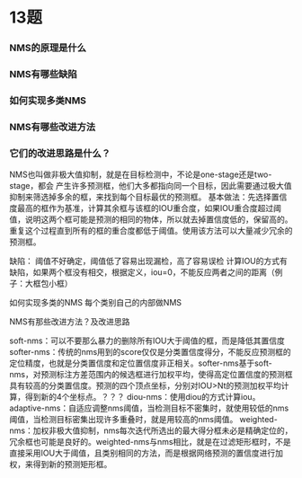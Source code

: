 # 13题
### NMS的原理是什么
### NMS有哪些缺陷
### 如何实现多类NMS
### NMS有哪些改进方法
### 它们的改进思路是什么？

NMS也叫做非极大值抑制，就是在目标检测中，不论是one-stage还是two-stage，都会 产生许多预测框，他们大多都指向同一个目标，因此需要通过极大值抑制来筛选掉多余的框，来找到每个目标最优的预测框。
基本做法：先选择置信度最高的框作为基准，计算其余框与该框的IOU重合度，如果IOU重合度超过阈值，说明这两个框可能是预测的相同的物体，所以就去掉置信度低的，保留高的。重复这个过程直到所有的框的重合度都低于阈值。使用该方法可以大量减少冗余的预测框。

缺陷：
阈值不好确定，阈值低了容易出现漏检，高了容易误检
计算IOU的方式有缺陷，如果两个框没有相交，根据定义，iou=0，不能反应两者之间的距离（例子：大框包小框）

如何实现多类的NMS
每个类别自己的内部做NMS

NMS有那些改进方法？及改进思路

soft-nms：可以不要那么暴力的删除所有IOU大于阈值的框，而是降低其置信度
softer-nms：传统的nms用到的score仅仅是分类置信度得分，不能反应预测框的定位精度，也就是分类置信度和定位置信度非正相关。softer-nms基于soft-nms，对预测标注方差范围内的候选框进行加权平均，使得高定位置信度的预测框具有较高的分类置信度。预测的四个顶点坐标，分别对IOU>Nt的预测加权平均计算，得到新的4个坐标点。？？？
diou-nms：使用diou的方式计算iou。
adaptive-nms：自适应调整nms阈值，当检测目标不密集时，就使用较低的nms阈值，当检测目标密集出现许多重叠时，就是用较高的nms阈值。
weighted-nms：加权非极大值抑制，nms每次迭代所选出的最大得分框未必是精确定位的，冗余框也可能是良好的。weighted-nms与nms相比，就是在过滤矩形框时，不是直接采用IOU大于阈值，且类别相同的方法，而是根据网络预测的置信度进行加权，来得到新的预测矩形框。